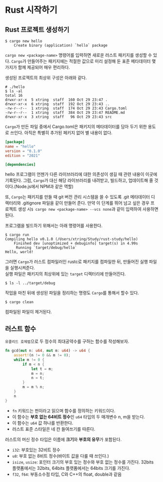 # Rust 시작하기

## Rust 프로젝트 생성하기

```shell
$ cargo new hello
    Create binary (application) `hello` package
```

`cargo new <package-name>` 명령어를 입력하면 새로운 러스트 패키지를 생성할 수 있다. `Cargo`가 만들어주는 패키지에는 적절한 값으로 미리 설정해 둔 표준 메타데이터 몇 가지가 함께 제공되어 매우 편리하다.

생성된 프로젝트의 최상위 구성은 아래와 같다.
```shell
# ./hello
$ ls -al
total 16
drwxr-xr-x  5 xtring  staff  160 Oct 29 23:47 .
drwxr-xr-x  6 xtring  staff  192 Oct 29 23:43 ..
-rw-r--r--  1 xtring  staff  174 Oct 29 23:43 Cargo.toml
-rw-r--r--  1 xtring  staff  384 Oct 29 23:47 README.md
drwxr-xr-x  3 xtring  staff   96 Oct 29 23:43 src
```

`Cargo`가 만든 파일 중에서 Cargo.toml은 패키지의 메타데이터를 담아 두기 위한 용도로 쓰인다.
아직은 특별히 추가된 페키지 없어 별 내용이 없다.

```toml
[package]
name = "hello"
version = "0.1.0"
edition = "2021"

[dependencies]
```
hello 프로그램이 언젠가 다른 라이브러리에 대한 의존성이 생길 때 관련 내용이 이곳에 기록된다.
그럼, `Cargo`가 대신 해당 라이브러리를 내려받고, 빌드하고, 업데이트해 줄 것이다.(Node.js에서 NPM과 같은 역할)

또, `Cargo`는 패키지를 만들 때 git 버전 관리 시스템을 쓸 수 있도록 .git 메타데이터 디렉터리와 .gitignore 파일을 같이 만들어 준다. 
만약 이 단계를 뛰어 넘고 싶은 경우 프로젝트 생성 시`$ cargo new <package-name> --vcs none`과 같이 입력하여 사용하면 된다.

프로그램을 빌드하기 위해서는 아래 명령어를 사용한다.
```shell
$ cargo run
Compiling hello v0.1.0 (/Users/xtring/Study/rust-study/hello)
    Finished dev [unoptimized + debuginfo] target(s) in 4.99s
     Running `target/debug/hello`
Hello, world!
```

그러면 `Cargo`가 러스트 컴파일러인 rustc로 패키지를 컴파일한 뒤, 만들어진 실행 파일을 실행시켜준다.  
실행 파일은 패키지의 최상위에 있는 `target` 디렉터리에 만들어진다.
```shell
$ ls -l ../target/debug
```

작업을 마친 뒤에 생성된 파일을 정리하는 명령도 `Cargo`를 통해서 할수 있다.
```shell
$ cargo clean
```
컴파일된 파일이 제거된다.


## 러스트 함수

`유클리드 호제법`으로 두 정수의 최대공약수를 구하는 함수를 작성해보자.

```rust
fn gcd(mut n: u64, mut m: u64) -> u64 {
    assert!(n != 0 && m != 0);
    while m != 0 {
        if m < n {
            let t = m;
            m = n;
            n = t;
        }
        m = m % n;
    }
    n
}
```
- `fn` 키워드는 펀이라고 읽으며 함수를 정의하는 키워드이다.
- 이 함수는 **부호 없는 64비트 정수**인 `u64` 타입의 두 매개변수 n, m을 받는다.
- 이 함수는 `u64` 값 하나를 반환한다.
- 러스트 표준 스타일은 네 칸 들여쓰기를 따른다.

러스트의 머신 정수 타입은 이름에 **크기**와 **부호의 유무**가 포함된다.
- `i32`: 부호있는 32비트 정수
- `u8`: 부호 없는 8비트 정수(바이트 값을 다룰 때 쓰인다.)
- `isize`, `usize`: 포인터 크기의 부호 있는 정수와 부호 없는 정수를 가진다. 32bits 플랫폼에서는 32bits, 64bits 플랫폼에서는 64bits 크기를 가진다.
- `f32`, `f64`: 부동소수점 타입, C와 C++의 float, double과 같음
